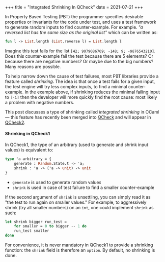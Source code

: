 +++
title = "Integrated Shrinking In QCheck"
date = 2021-07-21
+++


In Property Based Testing (PBT) the programmer specifies desirable properties or invariants for the code under test, and uses a test framework to generate random inputs to find counter-example. For example. *"a reversed list has the same size as the original list"* which can be written as:

```ml
fun l -> List.length (List.reverse l) = List.length l
```

Imagine this test fails for the list `[42; 9079086709; -148; 9; -9876543210]`. Does this counter-example fail the test because there are 5 elements? Or because there are negative numbers? Or maybe due to the big numbers? Many reasons are possible.

To help narrow down the cause of test failures, most PBT libraries provide a feature called *shrinking*. The idea is that once a test fails for a given input, the test engine will try less complex inputs, to find a minimal counter-example. In the example above, if shrinking reduces the minimal failing input to `[-1]` then the developer will more quickly find the root cause: most likely a problem with negative numbers.

This post discusses a type of shrinking called *integrated shrinking* in OCaml — this feature has recently been merged into [QCheck](https://github.com/c-cube/qcheck) and will appear in [QCheck2](https://github.com/c-cube/qcheck/pull/116).


#### Shrinking in QCheck1

In QCheck1, the type of an arbitrary (used to generate and shrink input values) is equivalent to:

```ml
type 'a arbitrary = {
    generate : Random.State.t -> 'a;
    shrink : 'a -> ('a -> unit) -> unit
}
```

- `generate` is used to generate random values
- `shrink` is used in case of test failure to find a smaller counter-example

If the second argument of `shrink` is unsettling, you can simply read it as "the test to run again on smaller values." For example, to aggressively shrink (try all smaller numbers) on an `int`, one could implement `shrink` as such:

```ml
let shrink bigger run_test =
    for smaller = 0 to bigger -- 1 do
    run_test smaller
done
```

For convenience, it is never mandatory in QCheck1 to provide a shrinking function: the `shrink` field is therefore an `option`. By default, no shrinking is done.
